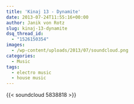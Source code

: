 ```yaml
---
title: 'Kinaj 13 - Dynamite'
date: 2013-07-24T11:55:16+00:00
author: Janik von Rotz
slug: kinaj-13-dynamite
dsq_thread_id:
  - "1526150354"
images:
  - /wp-content/uploads/2013/07/soundcloud.png
categories:
  - Music
tags:
  - electro music
  - house music
---
```

{{< soundcloud 5838818 >}}
